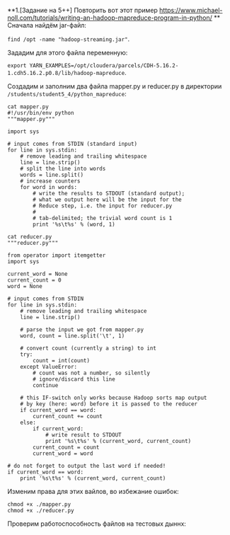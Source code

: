 **1.[Задание на 5++] Повторить вот этот пример https://www.michael-noll.com/tutorials/writing-an-hadoop-mapreduce-program-in-python/ **
Сначала найдём jar-файл:

`find /opt -name "hadoop-streaming.jar"`.

Зададим для этого файла переменную:

`export YARN_EXAMPLES=/opt/cloudera/parcels/CDH-5.16.2-1.cdh5.16.2.p0.8/lib/hadoop-mapreduce`.

Создадим и заполним два файла mapper.py и reducer.py в директории `/students/student5_4/python_mapreduce`:
```
cat mapper.py
#!/usr/bin/env python
"""mapper.py"""

import sys

# input comes from STDIN (standard input)
for line in sys.stdin:
    # remove leading and trailing whitespace
    line = line.strip()
    # split the line into words
    words = line.split()
    # increase counters
    for word in words:
        # write the results to STDOUT (standard output);
        # what we output here will be the input for the
        # Reduce step, i.e. the input for reducer.py
        #
        # tab-delimited; the trivial word count is 1
        print '%s\t%s' % (word, 1)
```
```
cat reducer.py
"""reducer.py"""

from operator import itemgetter
import sys

current_word = None
current_count = 0
word = None

# input comes from STDIN
for line in sys.stdin:
    # remove leading and trailing whitespace
    line = line.strip()

    # parse the input we got from mapper.py
    word, count = line.split('\t', 1)

    # convert count (currently a string) to int
    try:
        count = int(count)
    except ValueError:
        # count was not a number, so silently
        # ignore/discard this line
        continue

    # this IF-switch only works because Hadoop sorts map output
    # by key (here: word) before it is passed to the reducer
    if current_word == word:
        current_count += count
    else:
        if current_word:
            # write result to STDOUT
            print '%s\t%s' % (current_word, current_count)
        current_count = count
        current_word = word

# do not forget to output the last word if needed!
if current_word == word:
    print '%s\t%s' % (current_word, current_count)
```    
    
Изменим права для этих вайлов, во избежание ошибок:
```
chmod +x ./mapper.py
chmod +x ./reducer.py
```
Проверим работоспособность файлов на тестовых дыннх:
